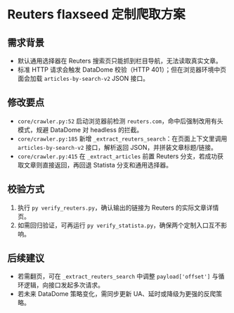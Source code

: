 ﻿# Reuters flaxseed 定制爬取方案

## 需求背景
- 默认通用选择器在 Reuters 搜索页只能抓到栏目导航，无法读取真实文章。
- 标准 HTTP 请求会触发 DataDome 校验（HTTP 401）；但在浏览器环境中页面会加载 `articles-by-search-v2` JSON 接口。

## 修改要点
- `core/crawler.py:52` 启动浏览器前检测 `reuters.com`，命中后强制改用有头模式，规避 DataDome 对 headless 的拦截。
- `core/crawler.py:185` 新增 `_extract_reuters_search`：在页面上下文里调用 `articles-by-search-v2` 接口，解析返回 JSON，并拼装文章标题/链接。
- `core/crawler.py:415` 在 `_extract_articles` 前置 Reuters 分支，若成功获取文章则直接返回，再回退 Statista 分支和通用选择器。

## 校验方式
1. 执行 `py verify_reuters.py`，确认输出的链接为 Reuters 的实际文章详情页。
2. 如需回归验证，可再运行 `py verify_statista.py`，确保两个定制入口互不影响。

## 后续建议
- 若需翻页，可在 `_extract_reuters_search` 中调整 `payload['offset']` 与循环逻辑，向接口发起多次请求。
- 若未来 DataDome 策略变化，需同步更新 UA、延时或降级为更强的反爬策略。
